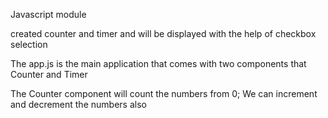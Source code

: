 Javascript module

created counter and timer and will be displayed with the help of checkbox selection

The app.js is the main application  that comes with two components that Counter and Timer


The Counter component will count the numbers from 0;
We can increment and decrement the numbers also 